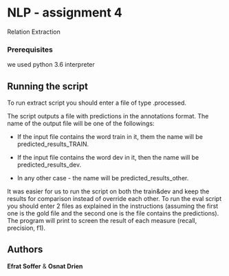 # NLP - assignment 4

Relation Extraction

### Prerequisites

we used python 3.6 interpreter


## Running the script


To run extract script you should enter a file of type .processed.

The script outputs a file with predictions in the annotations format. The name of the output file will be one of the followings:

* If the input file contains the word train in it, them the name will be predicted_results_TRAIN.

* If the input file contains the word dev in it, then the name will be predicted_results_dev.

* In any other case - the name will be predicted_results_other.

It was easier for us to run the script on both the train&dev and keep the results for comparison instead of override each other.
To run the eval script you should enter 2 files as explained in the instructions (assuming the first one is the gold file and the second one is the file contains the predictions).
The program will print to screen the result of each measure (recall, precision, f1).


## Authors

**Efrat Soffer** & **Osnat Drien**

